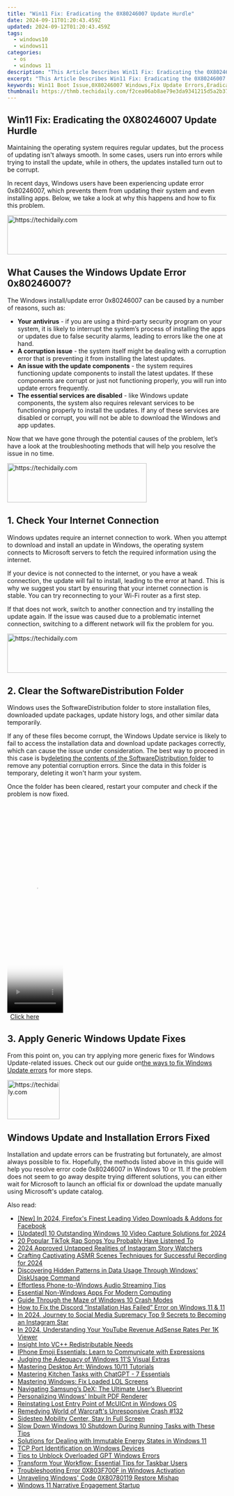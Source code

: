 ```yaml
---
title: "Win11 Fix: Eradicating the 0X80246007 Update Hurdle"
date: 2024-09-11T01:20:43.459Z
updated: 2024-09-12T01:20:43.459Z
tags:
  - windows10
  - windows11
categories:
  - os
  - windows 11
description: "This Article Describes Win11 Fix: Eradicating the 0X80246007 Update Hurdle"
excerpt: "This Article Describes Win11 Fix: Eradicating the 0X80246007 Update Hurdle"
keywords: Win11 Boot Issue,0X80246007 Windows,Fix Update Errors,Eradicate OS Problems,Win11 Hurdle Removal,Uninstalling Updates,Resolve 0X80246007
thumbnail: https://thmb.techidaily.com/f2cea06ab8ae79e3da9341215d5a2b3791081a5d0d2f702dc7f4ecb1fa023ae2.jpg
---
```


## Win11 Fix: Eradicating the 0X80246007 Update Hurdle

 Maintaining the operating system requires regular updates, but the process of updating isn't always smooth. In some cases, users run into errors while trying to install the update, while in others, the updates installed turn out to be corrupt.

 In recent days, Windows users have been experiencing update error 0x80246007, which prevents them from updating their system and even installing apps. Below, we take a look at why this happens and how to fix this problem.





<!-- affiliate ads begin -->
<a href="https://ephamedtechinc.pxf.io/c/5597632/2137229/26400" target="_top" id="2137229">
  <img src="//a.impactradius-go.com/display-ad/26400-2137229" border="0" alt="https://techidaily.com" width="728" height="90"/>
</a>
<img height="0" width="0" src="https://ephamedtechinc.pxf.io/i/5597632/2137229/26400" style="position:absolute;visibility:hidden;" border="0" />
<!-- affiliate ads end -->




## What Causes the Windows Update Error 0x80246007?

 The Windows install/update error 0x80246007 can be caused by a number of reasons, such as:

* **Your antivirus** \- if you are using a third-party security program on your system, it is likely to interrupt the system’s process of installing the apps or updates due to false security alarms, leading to errors like the one at hand.
* **A corruption issue** \- the system itself might be dealing with a corruption error that is preventing it from installing the latest updates.
* **An issue with the update components** \- the system requires functioning update components to install the latest updates. If these components are corrupt or just not functioning properly, you will run into update errors frequently.
* **The essential services are disabled** \- like Windows update components, the system also requires relevant services to be functioning properly to install the updates. If any of these services are disabled or corrupt, you will not be able to download the Windows and app updates.

 Now that we have gone through the potential causes of the problem, let’s have a look at the troubleshooting methods that will help you resolve the issue in no time.





<!-- affiliate ads begin -->
<a href="https://aligracehair.sjv.io/c/5597632/2135357/19272" target="_top" id="2135357">
  <img src="//a.impactradius-go.com/display-ad/19272-2135357" border="0" alt="https://techidaily.com" width="320" height="90"/>
</a>
<img height="0" width="0" src="https://aligracehair.sjv.io/i/5597632/2135357/19272" style="position:absolute;visibility:hidden;" border="0" />
<!-- affiliate ads end -->




## 1\. Check Your Internet Connection

 Windows updates require an internet connection to work. When you attempt to download and install an update in Windows, the operating system connects to Microsoft servers to fetch the required information using the internet.

 If your device is not connected to the internet, or you have a weak connection, the update will fail to install, leading to the error at hand. This is why we suggest you start by ensuring that your internet connection is stable. You can try reconnecting to your Wi-Fi router as a first step.

 If that does not work, switch to another connection and try installing the update again. If the issue was caused due to a problematic internet connection, switching to a different network will fix the problem for you.





<!-- affiliate ads begin -->
<a href="https://appsumo.8odi.net/c/5597632/2118304/7443" target="_top" id="2118304">
  <img src="//a.impactradius-go.com/display-ad/7443-2118304" border="0" alt="https://techidaily.com" width="600" height="90"/>
</a>
<img height="0" width="0" src="https://appsumo.8odi.net/i/5597632/2118304/7443" style="position:absolute;visibility:hidden;" border="0" />
<!-- affiliate ads end -->




## 2\. Clear the SoftwareDistribution Folder

 Windows uses the SoftwareDistribution folder to store installation files, downloaded update packages, update history logs, and other similar data temporarily.

 If any of these files become corrupt, the Windows Update service is likely to fail to access the installation data and download update packages correctly, which can cause the issue under consideration. The best way to proceed in this case is by[deleting the contents of the SoftwareDistribution folder](https://www.makeuseof.com/tag/delete-old-windows-update-files/) to remove any potential corruption errors. Since the data in this folder is temporary, deleting it won't harm your system.

 Once the folder has been cleared, restart your computer and check if the problem is now fixed.





<!-- affiliate ads begin -->
<span id="1975658">
					<video width="128" height="480" style="cursor:pointer"
           poster="//a.impactradius-go.com/display-clicktoplayimage/1975658.png"
           onclick="if(!this.playClicked){this.play();this.setAttribute('controls',true);this.playClicked=true;}">
	   <source src="//a.impactradius-go.com/display-ad/22993-1975658">
	   <img src="//a.impactradius-go.com/display-clicktoplayimage/1975658.png" style="border: none; height: 100%; width: 100%; object-fit: contain">
	</video>
	<div style="width:80px;text-align:center"><a href="javascript:window.open(decodeURIComponent('https%3A%2F%2Fhomestyler.sjv.io%2Fc%2F5597632%2F1975658%2F22993'), '_blank');void(0);">Click here</a></div>
</span>
<img height="0" width="0" src="https://imp.pxf.io/i/5597632/1975658/22993" style="position:absolute;visibility:hidden;" border="0" />
<!-- affiliate ads end -->




## 3\. Apply Generic Windows Update Fixes

 From this point on, you can try applying more generic fixes for Windows Update-related issues. Check out our guide on[the ways to fix Windows Update errors](https://www.makeuseof.com/windows-11-update-error-fixes/) for more steps.





<!-- affiliate ads begin -->
<a href="https://aligracehair.sjv.io/c/5597632/2115910/19272" target="_top" id="2115910">
  <img src="//a.impactradius-go.com/display-ad/19272-2115910" border="0" alt="https://techidaily.com" width="120" height="90"/>
</a>
<img height="0" width="0" src="https://aligracehair.sjv.io/i/5597632/2115910/19272" style="position:absolute;visibility:hidden;" border="0" />
<!-- affiliate ads end -->




## Windows Update and Installation Errors Fixed

 Installation and update errors can be frustrating but fortunately, are almost always possible to fix. Hopefully, the methods listed above in this guide will help you resolve error code 0x80246007 in Windows 10 or 11\. If the problem does not seem to go away despite trying different solutions, you can either wait for Microsoft to launch an official fix or download the update manually using Microsoft's update catalog.


<ins class="adsbygoogle"
     style="display:block"
     data-ad-format="autorelaxed"
     data-ad-client="ca-pub-7571918770474297"
     data-ad-slot="1223367746"></ins>



<ins class="adsbygoogle"
     style="display:block"
     data-ad-client="ca-pub-7571918770474297"
     data-ad-slot="8358498916"
     data-ad-format="auto"
     data-full-width-responsive="true"></ins>

<span class="atpl-alsoreadstyle">Also read:</span>
<div><ul>
<li><a href="https://facebook-clips.techidaily.com/new-in-2024-firefoxs-finest-leading-video-downloads-and-addons-for-facebook/"><u>[New] In 2024, Firefox's Finest Leading Video Downloads & Addons for Facebook</u></a></li>
<li><a href="https://visual-screen-recording.techidaily.com/updated-10-outstanding-windows-10-video-capture-solutions-for-2024/"><u>[Updated] 10 Outstanding Windows 10 Video Capture Solutions for 2024</u></a></li>
<li><a href="https://tiktok-video-recordings.techidaily.com/20-popular-tiktok-rap-songs-you-probably-have-listened-to/"><u>20 Popular TikTok Rap Songs You Probably Have Listened To</u></a></li>
<li><a href="https://instagram-video-files.techidaily.com/2024-approved-untapped-realities-of-instagram-story-watchers/"><u>2024 Approved Untapped Realities of Instagram Story Watchers</u></a></li>
<li><a href="https://youtube-video-recordings.techidaily.com/crafting-captivating-asmr-scenes-techniques-for-successful-recording-for-2024/"><u>Crafting Captivating ASMR Scenes Techniques for Successful Recording for 2024</u></a></li>
<li><a href="https://win11-tips.techidaily.com/discovering-hidden-patterns-in-data-usage-through-windows-diskusage-command/"><u>Discovering Hidden Patterns in Data Usage Through Windows' DiskUsage Command</u></a></li>
<li><a href="https://win11-tips.techidaily.com/effortless-phone-to-windows-audio-streaming-tips/"><u>Effortless Phone-to-Windows Audio Streaming Tips</u></a></li>
<li><a href="https://win11-tips.techidaily.com/essential-non-windows-apps-for-modern-computing/"><u>Essential Non-Windows Apps For Modern Computing</u></a></li>
<li><a href="https://win11-tips.techidaily.com/guide-through-the-maze-of-windows-10-crash-modes/"><u>Guide Through the Maze of Windows 10 Crash Modes</u></a></li>
<li><a href="https://win11.techidaily.com/how-to-fix-the-discord-installation-has-failed-error-on-windows-11-and-11/"><u>How to Fix the Discord “Installation Has Failed” Error on Windows 11 & 11</u></a></li>
<li><a href="https://extra-guidance.techidaily.com/in-2024-journey-to-social-media-supremacy-top-9-secrets-to-becoming-an-instagram-star/"><u>In 2024, Journey to Social Media Supremacy Top 9 Secrets to Becoming an Instagram Star</u></a></li>
<li><a href="https://youtube-stream.techidaily.com/in-2024-understanding-your-youtube-revenue-adsense-rates-per-1k-viewer/"><u>In 2024, Understanding Your YouTube Revenue AdSense Rates Per 1K Viewer</u></a></li>
<li><a href="https://win11-tips.techidaily.com/insight-into-vcplusplus-redistributable-needs/"><u>Insight Into VC++ Redistributable Needs</u></a></li>
<li><a href="https://tech-recovery.techidaily.com/iphone-emoji-essentials-learn-to-communicate-with-expressions/"><u>IPhone Emoji Essentials: Learn to Communicate with Expressions</u></a></li>
<li><a href="https://win11-tips.techidaily.com/judging-the-adequacy-of-windows-11s-visual-extras/"><u>Judging the Adequacy of Windows 11'S Visual Extras</u></a></li>
<li><a href="https://win11-tips.techidaily.com/mastering-desktop-art-windows-1011-tutorials/"><u>Mastering Desktop Art: Windows 10/11 Tutorials</u></a></li>
<li><a href="https://tech-hub.techidaily.com/mastering-kitchen-tasks-with-chatgpt-7-essentials/"><u>Mastering Kitchen Tasks with ChatGPT - 7 Essentials</u></a></li>
<li><a href="https://win11-tips.techidaily.com/mastering-windows-fix-loaded-lol-screens/"><u>Mastering Windows: Fix Loaded LOL Screens</u></a></li>
<li><a href="https://win11-tips.techidaily.com/navigating-samsungs-dex-the-ultimate-users-blueprint/"><u>Navigating Samsung’s DeX: The Ultimate User’s Blueprint</u></a></li>
<li><a href="https://win11-tips.techidaily.com/personalizing-windows-inbuilt-pdf-renderer/"><u>Personalizing Windows' Inbuilt PDF Renderer</u></a></li>
<li><a href="https://win11-tips.techidaily.com/reinstating-lost-entry-point-of-mcuicnt-in-windows-os/"><u>Reinstating Lost Entry Point of McUICnt in Windows OS</u></a></li>
<li><a href="https://win11-tips.techidaily.com/remedying-world-of-warcrafts-unresponsive-crash-132/"><u>Remedying World of Warcraft's Unresponsive Crash #132</u></a></li>
<li><a href="https://win11-tips.techidaily.com/sidestep-mobility-center-stay-in-full-screen/"><u>Sidestep Mobility Center, Stay In Full Screen</u></a></li>
<li><a href="https://win11-tips.techidaily.com/slow-down-windows-10-shutdown-during-running-tasks-with-these-tips/"><u>Slow Down Windows 10 Shutdown During Running Tasks with These Tips</u></a></li>
<li><a href="https://win11-tips.techidaily.com/solutions-for-dealing-with-immutable-energy-states-in-windows-11/"><u>Solutions for Dealing with Immutable Energy States in Windows 11</u></a></li>
<li><a href="https://win11-tips.techidaily.com/tcp-port-identification-on-windows-devices/"><u>TCP Port Identification on Windows Devices</u></a></li>
<li><a href="https://win11-tips.techidaily.com/tips-to-unblock-overloaded-gpt-windows-errors/"><u>Tips to Unblock Overloaded GPT Windows Errors</u></a></li>
<li><a href="https://win11-tips.techidaily.com/transform-your-workflow-essential-tips-for-taskbar-users/"><u>Transform Your Workflow: Essential Tips for Taskbar Users</u></a></li>
<li><a href="https://win11-tips.techidaily.com/troubleshooting-error-0x803f700f-in-windows-activation/"><u>Troubleshooting Error 0X803F700F in Windows Activation</u></a></li>
<li><a href="https://win11-tips.techidaily.com/unraveling-windows-code-0x80780119-restore-mishap/"><u>Unraveling Windows' Code 0X80780119 Restore Mishap</u></a></li>
<li><a href="https://win11-tips.techidaily.com/windows-11-narrative-engagement-startup/"><u>Windows 11 Narrative Engagement Startup</u></a></li>
</ul></div>
